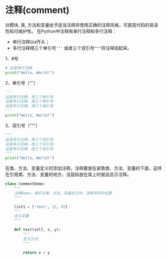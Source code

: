 # 注释(comment)

对模块, 类, 方法和变量给予适当注释并使用正确的注释风格，可提高代码的易读性和可维护性。
在Python中注释有单行注释和多行注释：
- 单行注释以```#```开头；
- 多行注释用三个单引号```'''``` 或者三个双引号```"""```将注释括起来。

1、#号
```python
# 这是单行注释
print("Hello, World!")
```

2、单引号（'''）
```python
'''
这是多行注释，用三个单引号
这是多行注释，用三个单引号
这是多行注释，用三个单引号
'''
print("Hello, World!")
```

3、双引号（"""）
```python
"""
这是多行注释，用三个双引号
这是多行注释，用三个双引号
这是多行注释，用三个双引号
"""
print("Hello, World!")
```

在类、方法、变量定义时添加注释，注释要放在紧靠类、方法、变量的下面，这样在引用类、方法、变量的地方，当鼠标放在其上时就会显示注释。
```python
class CommentDemo:
    """
    注释Demo，演示在类、方法、变量定义时，注释书写的位置
    """

    list1 = ['test', 12, 45]
    """
    定义变量
    """

    def test(self, x, y):
        """
        定义方法
        """

        return x + y
```
